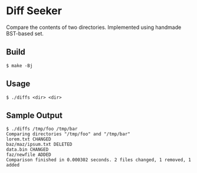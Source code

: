 # Diff Seeker
Compare the contents of two directories. Implemented using handmade BST-based set.

## Build
```console
$ make -Bj
```

## Usage
```console
$ ./diffs <dir> <dir>
```

## Sample Output
```console
$ ./diffs /tmp/foo /tmp/bar
Comparing directories "/tmp/foo" and "/tmp/bar"
lorem.txt CHANGED
baz/maz/ipsum.txt DELETED
data.bin CHANGED
faz/newfile ADDED
Comparison finished in 0.000302 seconds. 2 files changed, 1 removed, 1 added
```
